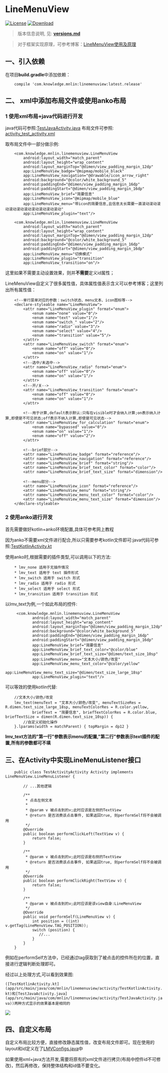 # LineMenuView
[![License](https://img.shields.io/aur/license/yaourt.svg)](http://www.gnu.org/licenses/gpl-3.0.html)
[![Download](https://api.bintray.com/packages/lovingning/maven/linemenuview/images/download.svg) ](https://bintray.com/lovingning/maven/linemenuview/_latestVersion)


> 版本信息说明, 见: **[versions.md](versions.md)**

> 对于框架实现原理，可参考博客：[LineMenuView使用及原理](http://blog.csdn.net/lovingning/article/details/79624457)

## 一、引入依赖
在项目**build.gradle**中添加依赖：

```
    compile 'com.knowledge.mnlin:linemenuview:latest.release'
```

## 二、 xml中添加布局文件或使用anko布局

### 1 使用xml布局+java代码进行开发

java代码可参照:[TestJavaActivity.java](app/src/main/java/com/mnlin/linemenuview/activity/TestJavaActivity.java)
布局文件可参照: [activity_test_activity.xml](app/src/main/res/layout/activity_test_activity.xml)

取布局文件中一部分做示例:

```
    <com.knowledge.mnlin.linemenuview.LineMenuView
        android:layout_width="match_parent"
        android:layout_height="wrap_content"
        android:layout_marginTop="@dimen/view_padding_margin_12dp"
        app:LineMenuView_badge="@mipmap/mobile_black"
        app:LineMenuView_navigation="@drawable/icon_arrow_right"
        android:background="@color/white_background_5"
        android:paddingEnd="@dimen/view_padding_margin_16dp"
        android:paddingStart="@dimen/view_padding_margin_16dp"
        app:LineMenuView_brief="简要信息"
        app:LineMenuView_icon="@mipmap/mobile_blue"
        app:LineMenuView_menu="带icon的简要信息,且信息太长需要一直滚动滚动滚动滚动滚动滚动滚动滚动滚动滚动"
        app:LineMenuView_plugin="text"/>
    
    <com.knowledge.mnlin.linemenuview.LineMenuView
        android:layout_width="match_parent"
        android:layout_height="wrap_content"
        android:layout_marginTop="@dimen/view_padding_margin_12dp"
        android:background="@color/white_background_5"
        android:paddingEnd="@dimen/view_padding_margin_16dp"
        android:paddingStart="@dimen/view_padding_margin_16dp"
        app:LineMenuView_menu="切换模式"
        app:LineMenuView_plugin="transition"
        app:LineMenuView_transition="on"/>
```

这里如果不需要主动设置效果，则并**不需要**定义id属性；

LineMenuView自定义了很多属性值，具体属性值表示含义可以参考博客；这里列出所有属性值：

```
    <!--单行菜单对应的参数：switch状态、menu文本、icon图标等-->
    <declare-styleable name="LineMenuView">
        <attr name="LineMenuView_plugin" format="enum">
            <enum name="none" value="0"/>
            <enum name="text" value="1"/>
            <enum name="switch_" value="2"/>
            <enum name="radio" value="3"/>
            <enum name="select" value="4"/>
            <enum name="transition" value="5"/>
        </attr>
        <attr name="LineMenuView_switch" format="enum">
            <enum name="off" value="0"/>
            <enum name="on" value="1"/>
        </attr>
        <!--选中/未选中-->
        <attr name="LineMenuView_radio" format="enum">
            <enum name="off" value="0"/>
            <enum name="on" value="1"/>
        </attr>
        <!--开/关-->
        <attr name="LineMenuView_transition" format="enum">
            <enum name="off" value="0"/>
            <enum name="on" value="1"/>
        </attr>
        
        <!--用于计算,default表示默认:只有在visible时才会纳入计算;on表示纳入计算,即便是不可见状态;off表示不纳入计算,即使是可见状态-->
        <attr name="LineMenuView_for_calculation" format="enum">
            <enum name="bypassed" value="0"/>
            <enum name="on" value="1"/>
            <enum name="off" value="2"/>
        </attr>

        <!--brief部分-->
        <attr name="LineMenuView_badge" format="reference"/>
        <attr name="LineMenuView_navigation" format="reference"/>
        <attr name="LineMenuView_brief" format="string"/>
        <attr name="LineMenuView_brief_text_color" format="color"/>
        <attr name="LineMenuView_brief_text_size" format="dimension"/>

        <!--menu部分-->
        <attr name="LineMenuView_icon" format="reference"/>
        <attr name="LineMenuView_menu" format="string"/>
        <attr name="LineMenuView_menu_text_color" format="color"/>
        <attr name="LineMenuView_menu_text_size" format="dimension"/>
    </declare-styleable>
```

### 2 使用anko进行开发

首先需要做好kotlin+anko环境配置,具体可参考网上教程

因为anko不需要xml文件进行配合,所以只需要参考kotlin文件即可:java代码可参照:[TestKotlinActivity.kt](app/src/main/java/com/mnlin/linemenuview/activity/TestKotlinActivity.kt)

使用anko时,根据需要的插件类型,可以调用以下的方法:

```
    * lmv_none 适用于无插件情况
    * lmv_text 适用于 text 插件形式
    * lmv_switch 适用于 switch 形式
    * lmv_radio 适用于 radio 形式
    * lmv_select 适用于 select 形式
    * lmv_transition 适用于 transition 形式
```
    
以lmv_text为例,一个如此布局的控件:

```
     <com.knowledge.mnlin.linemenuview.LineMenuView
            android:layout_width="match_parent"
            android:layout_height="wrap_content"
            android:layout_marginTop="@dimen/view_padding_margin_12dp"
            android:background="@color/white_background_5"
            android:paddingEnd="@dimen/view_padding_margin_16dp"
            android:paddingStart="@dimen/view_padding_margin_16dp"
            app:LineMenuView_brief="简要信息"
            app:LineMenuView_brief_text_color="@color/blue"
            app:LineMenuView_brief_text_size="@dimen/text_size_10sp"
            app:LineMenuView_menu="文本大小/颜色/改变"
            app:LineMenuView_menu_text_color="@color/yellow"
            app:LineMenuView_menu_text_size="@dimen/text_size_large_18sp"
            app:LineMenuView_plugin="text"/>
```

可以等效的使用kotlin代替:

```
    //文本大小/颜色/改变
    lmv_text(menuText = "文本大小/颜色/改变", menuTextSizeRes = R.dimen.text_size_large_18sp, menuTextColorRes = R.color.yellow,
            briefText = "简要信息", briefTextColorRes = R.color.blue, briefTextSize = dimen(R.dimen.text_size_10sp)) {
        //自定义初始化操作
    }.lparams(width = matchParent) { topMargin = dp12 }
```

**lmv_text方法的"第一行"参数表示menu的配置,"第二行"参数表示text插件的配置,所有的参数都可不填**

## 三、在Activity中实现LineMenuListener接口

```
    public class TestActivityActivity Activity implements LineMenuView.LineMenuListener {
    
        // ...其他逻辑
    
        /**
         * 点击左侧文本
         *
         * @param v 被点击到的v;此时应该是左侧的TextView
         * @return 是否消费该点击事件, 如果返回true, 则performSelf将不会被调用
         */
        @Override
        public boolean performClickLeft(TextView v) {
            return false;
        }
    
        /**
         * @param v 被点击到的v;此时应该是右侧的TextView
         * @return 是否消费该点击事件, 如果返回true, 则performSelf将不会被调用
         */
        @Override
        public boolean performClickRight(TextView v) {
            return false;
        }
    
        /**
         * @param v 被点击到的v;此时应该是该view自身:LineMenuView
         */
        @Override
        public void performSelf(LineMenuView v) {
            int position = ((int) v.getTag(LineMenuView.TAG_POSITION));
            switch (position) {
               //...
            }
        }
    }
```

例如在performSelf方法中，已经通过tag获取到了被点击的控件所在的位置，直接进行逻辑判断处理即可。


经过以上处理方式,可以看到效果图:

`
    ([TestKotlinActivity.kt](app/src/main/java/com/mnlin/linemenuview/activity/TestKotlinActivity.kt)和[TestJavaActivity.java](app/src/main/java/com/mnlin/linemenuview/activity/TestJavaActivity.java))两种方式显示的效果基本是相同的
`

![](public/20180320105048787.gif)


## 四、自定义布局

自定义布局比较方便，直接修改静态属性值，改变布局文件即可。现在使用的layout和id定义在了[LMVConfigs.java](linemenuview/src/main/java/com/knowledge/mnlin/linemenuview/LMVConfigs.java)中

如果使用xml+java方法开发,需要将原有的xml文件进行拷贝(布局中控件id不可修改)，然后再修改，保持整体结构和id值不要变化。




